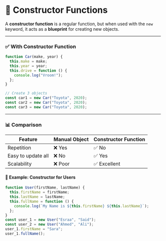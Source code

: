 # 🔧 Constructor Functions

A **constructor function** is a regular function, but when used with the `new` keyword, it acts as a **blueprint** for creating new objects.

---

### ✅ With Constructor Function

```js
function Car(make, year) {
  this.make = make;
  this.year = year;
  this.drive = function () {
    console.log("Vroom!");
  };
}

// Create 3 objects
const car1 = new Car("Toyota", 2020);
const car2 = new Car("Toyota", 2020);
const car3 = new Car("Toyota", 2020);
```

---

### 📊 Comparison

| Feature            | Manual Object | Constructor Function |
| ------------------ | ------------- | -------------------- |
| Repetition         | ❌ Yes        | ✅ No                |
| Easy to update all | ❌ No         | ✅ Yes               |
| Scalability        | ❌ Poor       | ✅ Excellent         |

#### 🙋 Example: Constructor for Users

```js
function User(firstName, lastName) {
  this.firstName = firstName;
  this.lastName = lastName;
  this.fullName = function () {
    console.log(`My Name is ${this.firstName} ${this.lastName}`);
  };
}
const user_1 = new User("Esraa", "Said");
const user_2 = new User("Ahmed", "Ali");
user_1.firstName = "Sara";
user_1.fullName();
```
